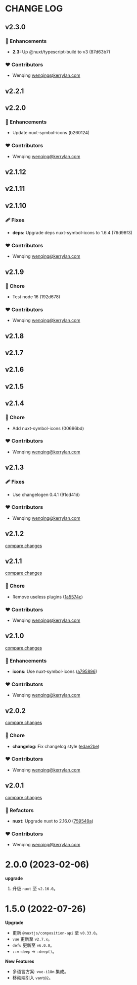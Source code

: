 # CHANGE LOG

## v2.3.0


### 🚀 Enhancements

  - **2.3:** Up @nuxt/typescript-build to v3 (87d63b7)

### ❤️  Contributors

- Wenqing <wenqing@kerrylan.com>

## v2.2.1

## v2.2.0


### 🚀 Enhancements

  - Update nuxt-symbol-icons (b260124)

### ❤️  Contributors

- Wenqing <wenqing@kerrylan.com>

## v2.1.12

## v2.1.11

## v2.1.10


### 🩹 Fixes

  - **deps:** Upgrade deps nuxt-symbol-icons to 1.6.4 (76d98f3)

### ❤️  Contributors

- Wenqing <wenqing@kerrylan.com>

## v2.1.9


### 🏡 Chore

  - Test node 16 (192d678)

### ❤️  Contributors

- Wenqing <wenqing@kerrylan.com>

## v2.1.8

## v2.1.7

## v2.1.6

## v2.1.5

## v2.1.4


### 🏡 Chore

  - Add nuxt-symbol-icons (00696bd)

### ❤️  Contributors

- Wenqing <wenqing@kerrylan.com>

## v2.1.3


### 🩹 Fixes

  - Use changelogen 0.4.1 (91cd41d)

### ❤️  Contributors

- Wenqing <wenqing@kerrylan.com>

## v2.1.2

[compare changes](https://github.com/yisibell/nuxt-app-starter/compare/v2.1.1...v2.1.2)

## v2.1.1

[compare changes](https://github.com/yisibell/nuxt-app-starter/compare/v2.1.0...v2.1.1)


### 🏡 Chore

  - Remove useless plugins ([1a5574c](https://github.com/yisibell/nuxt-app-starter/commit/1a5574c))

### ❤️  Contributors

- Wenqing <wenqing@kerrylan.com>

## v2.1.0

[compare changes](https://github.com/yisibell/nuxt-app-starter/compare/v2.0.2...v2.1.0)


### 🚀 Enhancements

  - **icons:** Use nuxt-symbol-icons ([a795896](https://github.com/yisibell/nuxt-app-starter/commit/a795896))

### ❤️  Contributors

- Wenqing <wenqing@kerrylan.com>

## v2.0.2

[compare changes](https://github.com/yisibell/nuxt-app-starter/compare/v2.0.1...v2.0.2)


### 🏡 Chore

  - **changelog:** Fix changelog style ([edae2be](https://github.com/yisibell/nuxt-app-starter/commit/edae2be))

### ❤️  Contributors

- Wenqing <wenqing@kerrylan.com>

## v2.0.1

[compare changes](https://github.com/yisibell/nuxt-app-starter/compare/v2.0.0...v2.0.1)


### 💅 Refactors

  - **nuxt:** Upgrade nuxt to 2.16.0 ([759549a](https://github.com/yisibell/nuxt-app-starter/commit/759549a))

### ❤️  Contributors

- Wenqing <wenqing@kerrylan.com>


# 2.0.0 (2023-02-06)

**upgrade**

1. 升级 `nuxt` 至 `v2.16.0`。

# 1.5.0 (2022-07-26)

**Upgrade**

- 更新 `@nuxtjs/composition-api` 至 `v0.33.0`。
- `vue` 更新至 `v2.7.x`。
- `defu` 更新至 `v6.0.0`。
- `::v-deep` => `:deep()`。

**New Features**

- 多语言方案: `vue-i18n` 集成。
- 移动端引入 `vant@2`。


